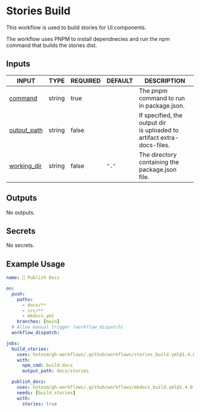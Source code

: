# Stories Build

This workflow is used to build stories for UI components.

The workflow uses PNPM to install dependnecies and run the
npm command that builds the stories dist.

## Inputs

<!-- AUTO-DOC-INPUT:START - Do not remove or modify this section -->

| INPUT                                                             | TYPE   | REQUIRED | DEFAULT | DESCRIPTION                                                                |
| ----------------------------------------------------------------- | ------ | -------- | ------- | -------------------------------------------------------------------------- |
| <a name="input_command"></a>[command](#input_command)             | string | true     |         | The pnpm command to run <br>in package.json.                               |
| <a name="input_output_path"></a>[output_path](#input_output_path) | string | false    |         | If specified, the output dir <br>is uploaded to artifact extra-docs-files. |
| <a name="input_working_dir"></a>[working_dir](#input_working_dir) | string | false    | `"."`   | The directory containing the package.json <br>file.                        |

<!-- AUTO-DOC-INPUT:END -->

## Outputs

<!-- AUTO-DOC-OUTPUT:START - Do not remove or modify this section -->

No outputs.

<!-- AUTO-DOC-OUTPUT:END -->

## Secrets

<!-- AUTO-DOC-SECRETS:START - Do not remove or modify this section -->

No secrets.

<!-- AUTO-DOC-SECRETS:END -->

## Example Usage

```yaml
name: 📖 Publish Docs

on:
  push:
    paths:
      - docs/**
      - src/**
      - mkdocs.yml
    branches: [main]
  # Allow manual trigger (workflow_dispatch)
  workflow_dispatch:

jobs:
  build_stories:
    uses: hotosm/gh-workflows/.github/workflows/stories_build.yml@1.4.0
    with:
      npm_cmd: build:docs
      output_path: docs/stories

  publish_docs:
    uses: hotosm/gh-workflows/.github/workflows/mkdocs_build.yml@1.4.0
    needs: [build_stories]
    with:
      stories: true
```
